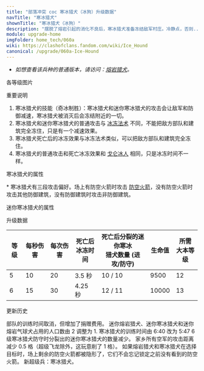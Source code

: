 ```yaml
---
title: "部落冲突 coc 寒冰猎犬（冰狗）升级数据"
navTitle: "寒冰猎犬"
shownTitle: "寒冰猎犬（冰狗）"
description: "摆脱了熔岩引起的消化不良后，寒冰猎犬准备冻结敌军村庄。冷静点，否则......"
module: upgrade-home
imgFolder: home_tech/060a
wiki: https://clashofclans.fandom.com/wiki/Ice_Hound
canonical: /upgrade/060a-Ice-Hound
---
```


- *如想查看该兵种的普通版本，请访问：[熔岩猎犬](/upgrade/0085-Lava-Hound)。*

<UnitInfo :folder="$frontmatter.imgFolder" imgSrc="Ice_Hound.png" :imgAlt="$frontmatter.navTitle" :description="$frontmatter.description" />

<SmallTitle>各等级图片</SmallTitle>

<Panel>
    <UnitImgGroup :folder="$frontmatter.imgFolder">
        <UnitImg imgTitle="所有等级" imgSrc="Ice_Hound5.png" />
        <UnitImg imgTitle="迷你寒冰猎犬" imgSrc="Ice_Pup.png" />
    </UnitImgGroup>
</Panel>

<SmallTitle>重要说明</SmallTitle>

1. 寒冰猎犬的技能（奇冰制胜）：寒冰猎犬和迷你寒冰猎犬的攻击会让敌军和防御减速，寒冰猎犬被消灭后会冻结附近的一切。
2. 寒冰猎犬和迷你寒冰猎犬的普通攻击与 [冰冻法术](/upgrade/0104-Freeze-Spell) 不同，不能把敌方部队和建筑完全冻住，只是有一个减速效果。
3. 寒冰猎犬死亡后的冰冻效果与冰冻法术类似，可以把敌方部队和建筑完全冻住。
4. 寒冰猎犬的普通攻击和死亡冰冻效果和 [戈仑冰人](/upgrade/0087-Ice-Golem) 相同，只是冰冻时间不一样。

<SmallTitle>寒冰猎犬的属性</SmallTitle>

<UnitProperties>
    <UnitProperty pKey="攻击偏好" pValue="防空火箭<sup>*</sup>" />
    <UnitProperty pKey="伤害类型" pValue="单体伤害" />
    <UnitProperty pKey="攻击的目标" pValue="仅地面目标" />
    <UnitProperty pKey="占据人口" pValue="40" />
    <UnitProperty pKey="移动速度" pValue="2.5 格/秒" />
    <UnitProperty pKey="攻击速度" pValue="2 秒/次" />
    <UnitProperty pKey="攻击距离" pValue="0.25 格" />
    <UnitProperty pKey="死亡爆炸半径" pValue="3.5 格" />
    <UnitProperty pKey="攻击后的减速效果" pValue="50% 攻速<br>50% 移速" />
    <UnitProperty pKey="减速持续时间" pValue="2 秒" />
    <UnitProperty pKey="最低熔岩猎犬等级" pValue="5" />
    <UnitProperty pKey="最低大本等级" pValue="12" />
    <UnitProperty pKey="强化费用" pValue="2.5 万黑油" />
    <UnitProperty pKey="强化有效期" pValue="3 天" />
    <UnitProperty pKey="训练时间" pValue="无" trainingSystem="2025" />
    <UnitProperty pKey="捐赠费用" pValue="20,20,900,Dark_Elixir" :isDonationCost="true" />
</UnitProperties>

\* 寒冰猎犬有三段攻击偏好。场上有防空火箭时攻击 [防空火箭](/upgrade/0304-Air-Defense)，没有防空火箭时攻击其他防御建筑，没有防御建筑时攻击非防御建筑。

<SmallTitle>迷你寒冰猎犬的属性</SmallTitle>

<UnitProperties>
    <UnitProperty pKey="攻击偏好" pValue="无" />
    <UnitProperty pKey="伤害类型" pValue="范围伤害" />
    <UnitProperty pKey="伤害半径" pValue="0.3 格" />
    <UnitProperty pKey="攻击的目标" pValue="地面和空中目标" />
    <UnitProperty pKey="占据人口" pValue="1" />
    <UnitProperty pKey="移动速度" pValue="4 格/秒" />
    <UnitProperty pKey="攻击速度" pValue="1 秒/次" />
    <UnitProperty pKey="攻击距离" pValue="0.4 格" />
    <UnitProperty pKey="每秒伤害" pValue="35" />
    <UnitProperty pKey="每次伤害" pValue="35" />
    <UnitProperty pKey="生命值" pValue="50" />
</UnitProperties>

<SmallTitle>升级数据</SmallTitle>

<UnitTable>

| 等级 | 每秒伤害 | 每次伤害 |死亡后<br>冰冻时间|死亡后分裂的迷你寒冰<br>猎犬数量 (进攻/防守)| 生命值 |所需<br>大本等级|
| ---- |   ----  |   ----  |       ----      |                   ----                  |  ---- |      ----     |
|   5  |    10   |    20   |      3.5 秒     |                 10 / 10                 |  9500 |       12      |
|   6  |    15   |    30   |      4.25 秒    |                 12 / 11                 | 10000 |       13      |
</UnitTable>

<SmallTitle>更新历史</SmallTitle>

<Timeline>
    <TimelineItem date="2025/03/27">
        <TimelineRow>部队的训练时间取消，但增加了捐赠费用。</TimelineRow>
    </TimelineItem>
    <TimelineItem date="2025/03/24">
        <TimelineRow>迷你熔岩猎犬、迷你寒冰猎犬和迷你熔岩气球犬占用的人口数由 2 调整为 1.</TimelineRow>
    </TimelineItem>
    <TimelineItem date="2025/02/10">
        <TimelineRow>寒冰猎犬的训练时间由 6:40 改为 5:47</TimelineRow>
    </TimelineItem>
    <TimelineItem date="2023/12/12">
        <TimelineRow>6 级寒冰猎犬防守时分裂出的迷你寒冰猎犬的数量减少。</TimelineRow>
    </TimelineItem>
    <TimelineItem date="2022/05/02">
        <TimelineRow>家乡所有空军的攻击距离减少 0.5 格（超级飞龙除外，这玩意削了 1 格）。</TimelineRow>
    </TimelineItem>
    <TimelineItem date="2021/04/12">
        <TimelineRow>如果熔岩猎犬和寒冰猎犬在选择目标时，场上剩余的防空火箭都被隐形了，它们不会忘记锁定之前没有看到的防空火箭。</TimelineRow>
    </TimelineItem>
    <TimelineItem date="2020/12/07">
        <TimelineRow>新超级兵：寒冰猎犬。</TimelineRow>
    </TimelineItem>
    <TimelineItem :historyBottom="true" />
</Timeline>